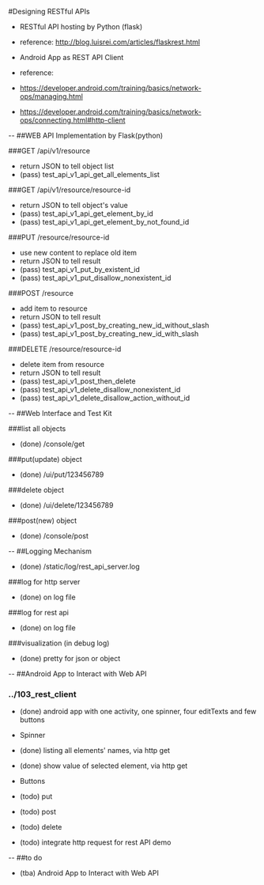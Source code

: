 #Designing RESTful APIs

* RESTful API hosting by Python (flask)
 * reference: http://blog.luisrei.com/articles/flaskrest.html

* Android App as REST API Client
 * reference:
  * https://developer.android.com/training/basics/network-ops/managing.html
  * https://developer.android.com/training/basics/network-ops/connecting.html#http-client
  
--
##WEB API Implementation by Flask(python) 
  
###GET /api/v1/resource
* return JSON to tell object list
 * (pass) test_api_v1_api_get_all_elements_list
   
###GET /api/v1/resource/resource-id
* return JSON to tell object's value
 * (pass) test_api_v1_api_get_element_by_id
 * (pass) test_api_v1_api_get_element_by_not_found_id
  
###PUT /resource/resource-id
* use new content to replace old item
* return JSON to tell result
 * (pass) test_api_v1_put_by_existent_id
 * (pass) test_api_v1_put_disallow_nonexistent_id
  
###POST /resource
* add item to resource
* return JSON to tell result
 * (pass) test_api_v1_post_by_creating_new_id_without_slash
 * (pass) test_api_v1_post_by_creating_new_id_with_slash
  
###DELETE /resource/resource-id
* delete item from resource
* return JSON to tell result
 * (pass) test_api_v1_post_then_delete
 * (pass) test_api_v1_delete_disallow_nonexistent_id
 * (pass) test_api_v1_delete_disallow_action_without_id
  
--
##Web Interface and Test Kit
  
###list all objects
* (done) /console/get
  
###put(update) object
* (done) /ui/put/123456789
  
###delete object
* (done) /ui/delete/123456789
  
###post(new) object
* (done) /console/post
  
--
##Logging Mechanism
* (done) /static/log/rest_api_server.log
  
###log for http server
* (done) on log file
  
###log for rest api
* (done) on log file
  
###visualization (in debug log)
* (done) pretty for json or object
  
--
##Android App to Interact with Web API
### ../103_rest_client
* (done) android app with one activity, one spinner, four editTexts and few buttons
* Spinner
 * (done) listing all elements' names, via http get
 * (done) show value of selected element, via http get 
* Buttons
 * (todo) put
 * (todo) post
 * (todo) delete

* (todo) integrate http request for rest API demo
  
--
##to do
* (tba) Android App to Interact with Web API
